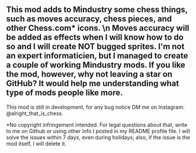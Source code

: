   This mod adds to Mindustry some chess things, such as moves accuracy, chess pieces, and other Chess.com* icons.
\n Moves accuracy will be added as effects when I will know how to do so and I will create NOT bugged sprites.
I'm not an expert informaticien, but I managed to create a couple of working Mindustry mods.
If you like the mod, however, why not leaving a star on GitHub?  It would help me understanding what type of mods people like more.
--------  
This mod is still in development, for any bug notice DM me on Instagram: @alright_that_is_chess.

  *No copyright infringement intended. For legal questions about that, write to me on Github or using other info I posted in my README profile file.
I will solve the issues within 7 days, even during holidays; also, if the issue is the mod itself, I will delete it.
